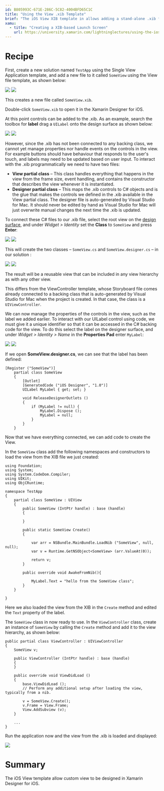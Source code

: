 ```yaml
---
id: B805993C-671E-286C-5C82-4004BFD65C1C
title: "Using the View .xib Template"
brief: "The iOS View XIB template in allows adding a stand-alone .xib file that can be attached to some backing class. This allows a reusable views to be designed in Xamarin Designer for iOS. However, to use such a view requires manually creating a backing view class. This recipe demonstrates creating a view in the iOS Designer and connecting it to a backing C# class in your IDE."
xamu:
  - title: "Creating a XIB-based Launch Screen" 
    url: https://university.xamarin.com/lightninglectures/using-the-ios-designer-to-create-a-launch-screen
---
```


<a name="Recipe" class="injected"></a>


# Recipe

First, create a new solution named `TestApp` using the <span class="UIItem">Single View Application</span> template, and add a new file to it called `SomeView` using the <span class="UIItem">View</span> file template,
as shown below:

<ide name="xs">
<a href="Images/image01.png"><img src="Images/image01.png"></a>
</ide>

<ide name="vs">
<a href="Images/xib2.png"><img src="Images/xib2.png"></a>
</ide>

This creates a new file called `SomeView.xib`.

Double-click `SomeView.xib` to open it in the Xamarin Designer for iOS.

At this point controls can be added to the .xib. As an example, search the toolbox for **label** drag a `UILabel` onto the design surface as shown below:

<ide name="xs">
<a href="Images/image02.png"><img src="Images/image02.png"></a>
</ide>

<ide name="vs">
<a href="Images/xib3.png"><img src="Images/xib3.png"></a>
</ide>

However, since the .xib has not been connected to any backing class, we cannot
yet manage properties nor handle events on the controls in the view. For example buttons should have behaviour that responds to the user's touch, and labels may need to be updated based on user input. To interact with the .xib programmatically we need to have two files:

* **View partial class** – This class handles everything that happens in the view from the frame size, event handling, and contains the constructor that describes the view whenever it is instantiated. 
* **Designer partial class** – This maps the .xib controls to C# objects and is the glue that makes the controls we defined in the .xib available in the View partial class. The designer file is auto-generated by Visual Studio for Mac. It should never be edited by hand as Visual Studio for Mac will just overwrite manual changes the next time the .xib is updated.

To connect these C# files to our .xib file, select the root view on the [design surface](/guides/ios/user_interface/designer/introduction/#iOS_Designer_features), and under *Widget > Identity* set the **Class** to `SomeView` and press **Enter**:

<ide name="xs">
<a href="Images/image03.png"><img src="Images/image03.png"></a>
</ide>

<ide name="vs">
<a href="Images/xib4.png"><img src="Images/xib4.png"></a>
</ide>
	
This will create the two classes – `SomeView.cs` and `SomeView.designer.cs` – in our solution :

<ide name="xs">
<a href="Images/image04.png"><img src="Images/image04.png"></a>
</ide>

<ide name="vs">
<a href="Images/xib5.png"><img src="Images/xib5.png"></a>
</ide>

The result will be a reusable view that can be included in any view hierarchy as with any other view.

This differs from the ViewController template, whose Storyboard file comes already connected to a backing class that is auto-generated by Visual Studio for Mac when the project is created. In that case, the class is a `UIViewController`. 

We can now manage the properties of the controls in the view, such as the label we added earlier. To interact with our UILabel control using code, we must give it a unique identifier so that it can be accessed in the C# backing code for the view. To do this select the label on the designer surface, and under *Widget > Identity > Name* in the **Properties Pad** enter `MyLabel`:

<ide name="xs">
<a href="Images/image05.png"><img src="Images/image05.png"></a>
</ide>

<ide name="vs">
<a href="Images/xib6.png"><img src="Images/xib6.png"></a>
</ide>

If we open **SomeView.designer.cs**, we can see that the label has been defined:

```
[Register ("SomeView")]
	partial class SomeView
	{
		[Outlet]
		[GeneratedCode ("iOS Designer", "1.0")]
		UILabel MyLabel { get; set; }

		void ReleaseDesignerOutlets ()
		{
			if (MyLabel != null) {
				MyLabel.Dispose ();
				MyLabel = null;
			}
		}
	}
``` 

Now that we have everything connected, we can add code to create the View.

In the `SomeView` class add the following namespaces and constructors to load
the view from the XIB file we just created:

```
using Foundation;
using System;
using System.CodeDom.Compiler;
using UIKit;
using ObjCRuntime;

namespace TestApp
{
	partial class SomeView : UIView
	{
		public SomeView (IntPtr handle) : base (handle)
		{
			
		}

		public static SomeView Create()
		{
			
			var arr = NSBundle.MainBundle.LoadNib ("SomeView", null, null);
			var v = Runtime.GetNSObject<SomeView> (arr.ValueAt(0));
		
			return v;
		}

		public override void AwakeFromNib(){

			MyLabel.Text = "hello from the SomeView class";
		}
	}

}
```

Here we also loaded the view from the XIB in the `Create` method and edited the `Text` property of the label.

The `SomeView` class in now ready to use. In the `ViewController` class, create an instance of `SomeView` by calling the `Create` method and add it to the view hierarchy, as shown below:

```
public partial class ViewController : UIViewController
{
	SomeView v;

	public ViewController (IntPtr handle) : base (handle)
	{
	}

	public override void ViewDidLoad ()
	{
		base.ViewDidLoad ();
		// Perform any additional setup after loading the view, typically from a nib.

		v = SomeView.Create();
		v.Frame = View.Frame;
		View.AddSubview (v);
	}
	
	...
}
```

Run the application now and the view from the .xib is loaded and
displayed:

[ ![](Images/image06.png)](Images/image06.png)

 <a name="Summary" class="injected"></a>


# Summary

The iOS View template allow custom view to be designed in Xamarin Designer for iOS.

